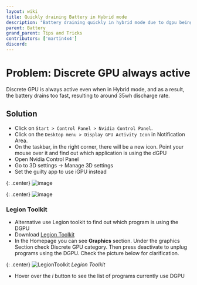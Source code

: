```yaml
---
layout: wiki
title: Quickly draining Battery in Hybrid mode
description: "Battery draining quickly in hybrid mode due to dgpu being active"
parent: Battery
grand_parent: Tips and Tricks
contributors: ['martin4x4'] 
discord:
---
```


# Problem: Discrete GPU always active
Discrete GPU is always active even when in Hybrid mode, and as a result, the battery drains too fast, resulting to around 35wh discharge rate.

## Solution

- Click on ``Start > Control Panel > Nvidia Control Panel``.
- Click on the ``Desktop menu > Display GPU Activity Icon`` in Notification Area.
- On the taskbar, in the right corner, there will be a new icon. Point your mouse over it and find out which application is using the dGPU
- Open Nvidia Control Panel
- Go to 3D settings -> Manage 3D settings
- Set the guilty app to use iGPU instead

{: .center}
![image](https://media.discordapp.net/attachments/859207621408063498/877790609115590696/unknown.png?width=380&height=300)

{: .center}
![image](https://images-ext-1.discordapp.net/external/0MxXyAqtnyGELdeUmu3B2DCH7QBFKoTiS6G1QXxZDKI/%3Fpid%3DImgDet%26rs%3D1/https/th.bing.com/th/id/OIP.2qdn2mE14sgwJbwc37OxXQAAAA)

### Legion Toolkit
- Alternative use Legion toolkit to find out which program is using the DGPU
- Download [Legion Toolkit](https://github.com/BartoszCichecki/LenovoLegionToolkit)
- In the Homepage you can see **Graphics** section. Under the graphics Section check Discrete GPU category. Then press deactivate to unplug programs using the DGPU. Check the picture below for clarification.

{: .center}
![LegionToolkit](https://cdn.discordapp.com/attachments/713356473123602484/1063535175750918215/image.png)
*Legion Toolkit*

- Hover over the *i* button to see the list of programs currently use DGPU
